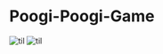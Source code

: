 # Poogi-Poogi-Game

![til](https://github.com/Jaime-Cristobal/Poogi-Poogi-Game/blob/master/gifs/sample_1.gif)
![til](https://github.com/Jaime-Cristobal/Poogi-Poogi-Game/blob/master/gifs/sample_2.gif)
